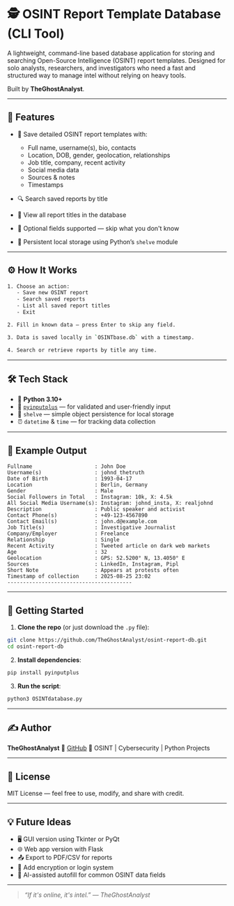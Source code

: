 # 🕵️ OSINT Report Template Database (CLI Tool)

A lightweight, command-line based database application for storing and searching Open-Source Intelligence (OSINT) report templates. Designed for solo analysts, researchers, and investigators who need a fast and structured way to manage intel without relying on heavy tools.

Built by **TheGhostAnalyst**.

---

## 📌 Features

- 📄 Save detailed OSINT report templates with:
  - Full name, username(s), bio, contacts
  - Location, DOB, gender, geolocation, relationships
  - Job title, company, recent activity
  - Social media data
  - Sources & notes
  - Timestamps

- 🔍 Search saved reports by title

- 📂 View all report titles in the database

- 🧠 Optional fields supported — skip what you don't know

- 💾 Persistent local storage using Python’s `shelve` module

---

## ⚙️ How It Works

```bash
1. Choose an action:
   - Save new OSINT report
   - Search saved reports
   - List all saved report titles
   - Exit

2. Fill in known data — press Enter to skip any field.

3. Data is saved locally in `OSINTbase.db` with a timestamp.

4. Search or retrieve reports by title any time.
````

---

## 🛠️ Tech Stack

* 🐍 **Python 3.10+**
* 🧾 [`pyinputplus`](https://pypi.org/project/PyInputPlus/) — for validated and user-friendly input
* 💾 `shelve` — simple object persistence for local storage
* ⏰ `datetime` & `time` — for tracking data collection

---

## 📁 Example Output

```
Fullname                    : John Doe
Username(s)                 : johnd_thetruth
Date of Birth               : 1993-04-17
Location                    : Berlin, Germany
Gender                      : Male
Social Followers in Total   : Instagram: 10k, X: 4.5k
All Social Media Username(s): Instagram: johnd_insta, X: realjohnd
Description                 : Public speaker and activist
Contact Phone(s)            : +49-123-4567890
Contact Email(s)            : john.d@example.com
Job Title(s)                : Investigative Journalist
Company/Employer            : Freelance
Relationship                : Single
Recent Activity             : Tweeted article on dark web markets
Age                         : 32
Geolocation                 : GPS: 52.5200° N, 13.4050° E
Sources                     : LinkedIn, Instagram, Pipl
Short Note                  : Appears at protests often
Timestamp of collection     : 2025-08-25 23:02
----------------------------------------
```

---

## 🚀 Getting Started

1. **Clone the repo** (or just download the `.py` file):

```bash
git clone https://github.com/TheGhostAnalyst/osint-report-db.git
cd osint-report-db
```

2. **Install dependencies**:

```bash
pip install pyinputplus
```

3. **Run the script**:

```bash
python3 OSINTdatabase.py
```

---

## ✍️ Author

**TheGhostAnalyst**
🔗 [GitHub](https://github.com/TheGhostAnalyst)
💬 OSINT | Cybersecurity | Python Projects

---

## 📜 License

MIT License — feel free to use, modify, and share with credit.

---

## 💡 Future Ideas

* 🖥️ GUI version using Tkinter or PyQt
* 🌐 Web app version with Flask
* 📤 Export to PDF/CSV for reports
* 🔐 Add encryption or login system
* 🧠 AI-assisted autofill for common OSINT data fields

---

> *“If it's online, it's intel.” — TheGhostAnalyst*


